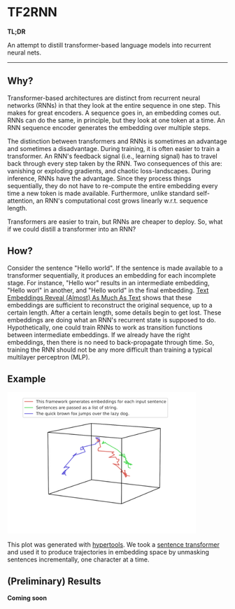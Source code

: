 # TF2RNN

**TL;DR**

An attempt to distill transformer-based language models into recurrent neural nets.

---

## Why?

Transformer-based architectures are distinct from recurrent neural networks (RNNs) in that they look at the entire sequence in one step. This makes for great encoders. A sequence goes in, an embedding comes out. RNNs can do the same, in principle, but they look at one token at a time. An RNN sequence encoder generates the embedding over multiple steps.

The distinction between transformers and RNNs is sometimes an advantage and sometimes a disadvantage. During training, it is often easier to train a transformer. An RNN's feedback signal (i.e., learning signal) has to travel back through every step taken by the RNN. Two consequences of this are: vanishing or exploding gradients, and chaotic loss-landscapes. During inference, RNNs have the advantage. Since they process things sequentially, they do not have to re-compute the entire embedding every time a new token is made available. Furthermore, unlike standard self-attention, an RNN's computational cost grows linearly w.r.t. sequence length.

Transformers are easier to train, but RNNs are cheaper to deploy. So, what if we could distill a transformer into an RNN? 

## How?

Consider the sentence "Hello world". If the sentence is made available to a transformer sequentially, it produces an embedding for each incomplete stage. For instance, "Hello wor" results in an intermediate embedding, "Hello worl" in another, and "Hello world" in the final embedding. [Text Embeddings Reveal (Almost) As Much As Text](https://arxiv.org/abs/2310.06816) shows that these embeddings are sufficient to reconstruct the original sequence, up to a certain length. After a certain length, some details begin to get lost. These embeddings are doing what an RNN's recurrent state is supposed to do. Hypothetically, one could train RNNs to work as transition functions between intermediate embeddings. If we already have the right embeddings, then there is no need to back-propagate through time. So, training the RNN should not be any more difficult than training a typical multilayer perceptron (MLP).

## Example

<img src="./example.svg" title="" alt="Embedding trajectories when reading sentences left-to-right." width="431">

This plot was generated with [hypertools](https://hypertools.readthedocs.io/en/latest/index.html). We took a [sentence transformer](https://www.sbert.net/#) and used it to produce trajectories in embedding space by unmasking sentences incrementally, one character at a time.

## (Preliminary) Results

**Coming soon**